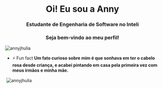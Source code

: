 <h1 align="center">Oi! Eu sou a Anny</h1>
<h3 align="center">Estudante de Engenharia de Software no Inteli</h3>
<h3 align="center">Seja bem-vindo ao meu perfil!</h3>

<p align="left"> <img src="https://komarev.com/ghpvc/?username=annyjhulia&label=Profile%20views&color=0e75b6&style=flat" alt="annyjhulia" /> </p>

- ⚡ Fun fact **Um fato curioso sobre mim é que sonhava em ter o cabelo rosa desde criança, e acabei pintando em casa pela primeira vez com meus irmãos e minha mãe.**

<p>&nbsp;<img align="center" src="https://github-readme-stats.vercel.app/api?username=annyjhulia&show_icons=true&locale=en" alt="annyjhulia" /></p>

<!--
**annyjhulia/annyjhulia** is a ✨ _special_ ✨ repository because its `README.md` (this file) appears on your GitHub profile.

Here are some ideas to get you started:

- 🔭 I’m currently working on ...
- 🌱 I’m currently learning ...
- 👯 I’m looking to collaborate on ...
- 🤔 I’m looking for help with ...
- 💬 Ask me about ...
- 📫 How to reach me: ...
- 😄 Pronouns: ...
- ⚡ Fun fact: ...
-->
